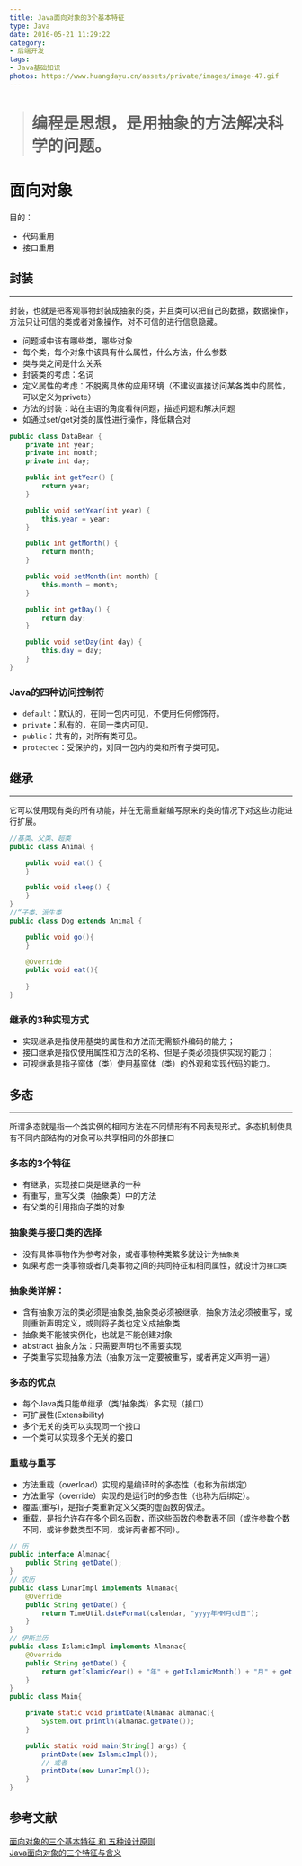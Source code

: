 ```yaml
---
title: Java面向对象的3个基本特征
type: Java
date: 2016-05-21 11:29:22
category: 
- 后端开发
tags:
- Java基础知识
photos: https://www.huangdayu.cn/assets/private/images/image-47.gif
---
```


<blockquote class="blockquote-center">
<h1>编程是思想，是用抽象的方法解决科学的问题。</h1>  
</blockquote>


# 面向对象

目的：  

- 代码重用
- 接口重用

## 封装

---

封装，也就是把客观事物封装成抽象的类，并且类可以把自己的数据，数据操作，方法只让可信的类或者对象操作，对不可信的进行信息隐藏。  

- 问题域中该有哪些类，哪些对象
- 每个类，每个对象中该具有什么属性，什么方法，什么参数
- 类与类之间是什么关系
- 封装类的考虑：名词
- 定义属性的考虑：不脱离具体的应用环境（不建议直接访问某各类中的属性，可以定义为privete）
- 方法的封装：站在主语的角度看待问题，描述问题和解决问题
- 如通过set/get对类的属性进行操作，降低耦合对

<!-- more -->

```java
public class DataBean {
	private int year;
	private int month;
	private int day;

	public int getYear() {
		return year;
	}

	public void setYear(int year) {
		this.year = year;
	}

	public int getMonth() {
		return month;
	}

	public void setMonth(int month) {
		this.month = month;
	}

	public int getDay() {
		return day;
	}

	public void setDay(int day) {
		this.day = day;
	}
}
```

### Java的四种访问控制符

- `default`：默认的，在同一包内可见，不使用任何修饰符。
- `private`：私有的，在同一类内可见。
- `public`：共有的，对所有类可见。
- `protected`：受保护的，对同一包内的类和所有子类可见。

## 继承

---

它可以使用现有类的所有功能，并在无需重新编写原来的类的情况下对这些功能进行扩展。  

```java
//基类、父类、超类
public class Animal {

	public void eat() {
	}

    public void sleep() {
	}
}
//“子类、派生类
public class Dog extends Animal {

    public void go(){
    }

    @Override
    public void eat(){
        
    }
}
```

### 继承的3种实现方式

- 实现继承是指使用基类的属性和方法而无需额外编码的能力；
- 接口继承是指仅使用属性和方法的名称、但是子类必须提供实现的能力；
- 可视继承是指子窗体（类）使用基窗体（类）的外观和实现代码的能力。

## 多态

---

所谓多态就是指一个类实例的相同方法在不同情形有不同表现形式。多态机制使具有不同内部结构的对象可以共享相同的外部接口  

### 多态的3个特征

- 有继承，实现接口类是继承的一种
- 有重写，重写父类（抽象类）中的方法
- 有父类的引用指向子类的对象

### 抽象类与接口类的选择

- 没有具体事物作为参考对象，或者事物种类繁多就设计为`抽象类`
- 如果考虑一类事物或者几类事物之间的共同特征和相同属性，就设计为`接口类`

### 抽象类详解：
- 含有抽象方法的类必须是抽象类,抽象类必须被继承，抽象方法必须被重写，或则重新声明定义，或则将子类也定义成抽象类
- 抽象类不能被实例化，也就是不能创建对象
- abstract 抽象方法：只需要声明也不需要实现
- 子类重写实现抽象方法（抽象方法一定要被重写，或者再定义声明一遍）

### 多态的优点

- 每个Java类只能单继承（类/抽象类）多实现（接口）
- 可扩展性(Extensibility)
- 多个无关的类可以实现同一个接口
- 一个类可以实现多个无关的接口

### 重载与重写
- 方法重载（overload）实现的是编译时的多态性（也称为前绑定）
- 方法重写（override）实现的是运行时的多态性（也称为后绑定）。
- 覆盖(重写)，是指子类重新定义父类的虚函数的做法。
- 重载，是指允许存在多个同名函数，而这些函数的参数表不同（或许参数个数不同，或许参数类型不同，或许两者都不同）。

```java
// 历
public interface Almanac{
    public String getDate();
}
// 农历
public class LunarImpl implements Almanac{
    @Override
	public String getDate() {
		return TimeUtil.dateFormat(calendar, "yyyy年MM月dd日");
	}
}
// 伊斯兰历
public class IslamicImpl implements Almanac{
    @Override
	public String getDate() {
		return getIslamicYear() + "年" + getIslamicMonth() + "月" + getIslamicDay() + "日";
	}
}
public class Main{

    private static void printDate(Almanac almanac){
        System.out.println(almanac.getDate());
    }

    public static void main(String[] args) {
        printDate(new IslamicImpl());
        // 或者
        printDate(new LunarImpl());
    }
}
```

## 参考文献
[面向对象的三个基本特征 和 五种设计原则](https://blog.csdn.net/cancan8538/article/details/8057095)  
[Java面向对象的三个特征与含义](https://www.jianshu.com/p/32a71726db21)
